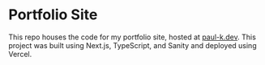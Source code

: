 # Portfolio Site

This repo houses the code for my portfolio site, hosted at [paul-k.dev](https://paul-k.dev). This project was built using Next.js, TypeScript, and Sanity and deployed using Vercel.
